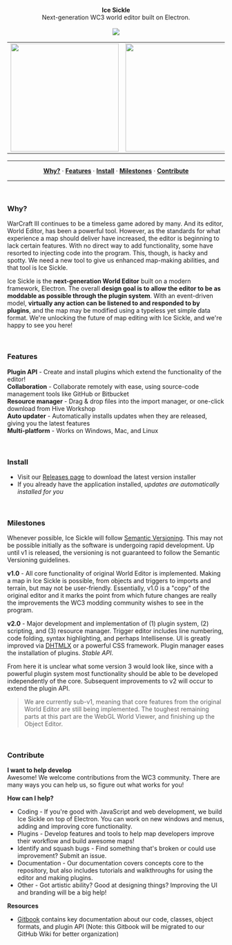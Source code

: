 <p align='center'>
  <b>Ice Sickle</b><br/>
  Next-generation WC3 world editor built on Electron.<br/><br/>
  <a href='https://github.com/ChiefOfGxBxL/Ice-Sickle/releases/latest'><img src='https://img.shields.io/badge/Install-Latest%20version-brightgreen.svg?style=flat-square'/></a>
</p>

<table>
  <tr>
    <td><img src='https://user-images.githubusercontent.com/4079034/27198349-cee5f068-51df-11e7-9457-f1cf3467ee10.PNG' width='250' height='250'/></td>
    <td><img src='https://user-images.githubusercontent.com/4079034/29254022-8a6123a4-8051-11e7-8e34-404ec6df9094.png' width='250' height='250'/></td>
    <td><img src='https://user-images.githubusercontent.com/4079034/29254033-e9bce1d0-8051-11e7-9887-a6c323688d9d.png' width='250' height='250'/></td>
    <td><img src='https://user-images.githubusercontent.com/4079034/27198350-ceea71ec-51df-11e7-8abf-35b6185478ca.PNG' width='250' height='250'/></td>
  </tr>
</table>
  
<hr/>
<p align='center'>
  <a href="#why"><strong>Why?</strong></a> &middot;
  <a href="#features"><strong>Features</strong></a> &middot;
  <a href="#install"><strong>Install</strong></a> &middot;
  <a href="#milestones"><strong>Milestones</strong></a> &middot;
  <a href="#contribute"><strong>Contribute</strong></a>
</p>
<hr/>

<br/>

### Why?
WarCraft III continues to be a timeless game adored by many. And its editor, World Editor, has been a powerful tool. However, as the standards for what experience a map should deliver have increased, the editor is beginning to lack certain features. With no direct way to add functionality, some have resorted to injecting code into the program. This, though, is hacky and spotty. We need a new tool to give us enhanced map-making abilities, and that tool is Ice Sickle.

Ice Sickle is the **next-generation World Editor** built on a modern framework, Electron. The overall **design goal is to allow the editor to be as moddable as possible through the plugin system**. With an event-driven model, **virtually any action can be listened to and responded to by plugins**, and the map may be modified using a typeless yet simple data format. We're unlocking the future of map editing with Ice Sickle, and we're happy to see you here!

<br/>

### Features
**Plugin API** - Create and install plugins which extend the functionality of the editor!  
**Collaboration** - Collaborate remotely with ease, using source-code management tools like GitHub or Bitbucket  
**Resource manager** - Drag & drop files into the import manager, or one-click download from Hive Workshop  
**Auto updater** - Automatically installs updates when they are released, giving you the latest features  
**Multi-platform** - Works on Windows, Mac, and Linux  

<br/>

### Install
 * Visit our [Releases page](https://github.com/ChiefOfGxBxL/Ice-Sickle/releases/latest) to download the latest version installer
 * If you already have the application installed, *updates are automatically installed for you*

<br/>

### Milestones
Whenever possible, Ice Sickle will follow [Semantic Versioning](http://semver.org/). This may not be possible initially as the software is undergoing rapid development. Up until v1 is released, the versioning is not guaranteed to follow the Semantic Versioning guidelines.

**v1.0** - All core functionality of original World Editor is implemented. Making a map in Ice Sickle is possible, from objects and triggers to imports and terrain, but may not be user-friendly. Essentially, v1.0 is a "copy" of the original editor and it marks the point from which future changes are really the improvements the WC3 modding community wishes to see in the program.

**v2.0** - Major development and implementation of (1) plugin system, (2) scripting, and (3) resource manager. Trigger editor includes line numbering, code folding, syntax highlighting, and perhaps Intellisense. UI is greatly improved via [DHTMLX](https://dhtmlx.com/docs/products/dhtmlxSuite/) or a powerful CSS framework. Plugin manager eases the installation of plugins. *Stable API*.

From here it is unclear what some version 3 would look like, since with a powerful plugin system most functionality should be able to be developed independently of the core. Subsequent improvements to v2 will occur to extend the plugin API.

 > We are currently sub-v1, meaning that core features from the original World Editor are still being implemented. The toughest remaining parts at this part are the WebGL World Viewer, and finishing up the Object Editor.

<br/>

### Contribute
**I want to help develop**  
Awesome! We welcome contributions from the WC3 community. There are many ways you can help us, so figure out what works for you!
 
**How can I help?**
 * Coding - If you're good with JavaScript and web development, we build Ice Sickle on top of Electron. You can work on new windows and menus, adding and improving core functionality.
 * Plugins - Develop features and tools to help map developers improve their workflow and build awesome maps!
 * Identify and squash bugs - Find something that's broken or could use improvement? Submit an issue.
 * Documentation - Our documentation covers concepts core to the repository, but also includes tutorials and walkthroughs for using the editor and making plugins.
 * Other - Got artistic ability? Good at designing things? Improving the UI and branding will be a big help!
 
**Resources**
 * [Gitbook](https://chiefofgxbxl.gitbooks.io/ice-sickle/) contains key documentation about our code, classes, object formats, and plugin API (Note: this Gitbook will be migrated to our GitHub Wiki for better organization)

<br/>
